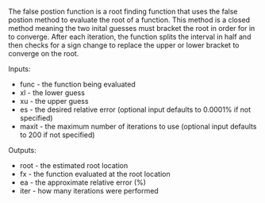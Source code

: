 The false postion function is a root finding function that uses the false postion method to evaluate the root of a function. This method is a closed method meaning the two inital guesses must bracket the root in order for in to converge. After each iteration, the function splits the interval in half and then checks for a sign change to replace the upper or lower bracket to converge on the root.

Inputs:
* func - the function being evaluated
* xl - the lower guess
* xu - the upper guess  
* es - the desired relative error (optional input defaults to 0.0001% if not specified)
* maxit - the maximum number of iterations to use (optional input defaults to 200 if not specified)

Outputs:
* root - the estimated root location
* fx - the function evaluated at the root location
* ea - the approximate relative error (%)
* iter - how many iterations were performed
